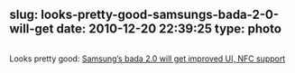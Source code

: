 slug: looks-pretty-good-samsungs-bada-2-0-will-get
date: 2010-12-20 22:39:25
type: photo
---

<a href="http://www.samsunghub.com/2010/12/20/samsungs-bada-2-0-will-get-improved-ui-nfc-support-plans-to-sell-10m-waves-in-1h-2011/"><img src="{{@asset.url swerner/tumblr/2010-12-20-looks-pretty-good-samsungs-bada-2-0-will-get-fab2742533.jpeg}}" alt=""/></a>

Looks pretty good: [Samsung’s bada 2.0 will get improved UI, NFC support](http://www.samsunghub.com/2010/12/20/samsungs-bada-2-0-will-get-improved-ui-nfc-support-plans-to-sell-10m-waves-in-1h-2011/)
